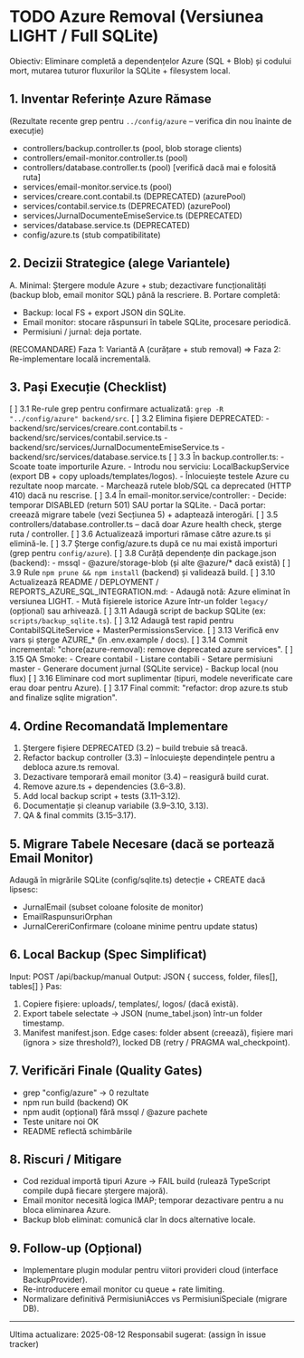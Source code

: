 # TODO Azure Removal (Versiunea LIGHT / Full SQLite)

Obiectiv: Eliminare completă a dependențelor Azure (SQL + Blob) și codului mort, mutarea tuturor fluxurilor la SQLite + filesystem local.

## 1. Inventar Referințe Azure Rămase
(Rezultate recente grep pentru `../config/azure` – verifica din nou înainte de execuție)
- controllers/backup.controller.ts (pool, blob storage clients)
- controllers/email-monitor.controller.ts (pool)
- controllers/database.controller.ts (pool) [verifică dacă mai e folosită ruta]
- services/email-monitor.service.ts (pool)
- services/creare.cont.contabil.ts (DEPRECATED) (azurePool)
- services/contabil.service.ts (DEPRECATED) (azurePool)
- services/JurnalDocumenteEmiseService.ts (DEPRECATED)
- services/database.service.ts (DEPRECATED)
- config/azure.ts (stub compatibilitate)

## 2. Decizii Strategice (alege Variantele)
A. Minimal: Ștergere module Azure + stub; dezactivare funcționalități (backup blob, email monitor SQL) până la rescriere.
B. Portare completă:
  - Backup: local FS + export JSON din SQLite.
  - Email monitor: stocare răspunsuri în tabele SQLite, procesare periodică.
  - Permisiuni / jurnal: deja portate.

(RECOMANDARE) Faza 1: Variantă A (curățare + stub removal) => Faza 2: Re-implementare locală incrementală.

## 3. Pași Execuție (Checklist)
[ ] 3.1 Re-rule grep pentru confirmare actualizată: `grep -R "../config/azure" backend/src`.
[ ] 3.2 Elimina fișiere DEPRECATED:
     - backend/src/services/creare.cont.contabil.ts
     - backend/src/services/contabil.service.ts
     - backend/src/services/JurnalDocumenteEmiseService.ts
     - backend/src/services/database.service.ts
[ ] 3.3 În backup.controller.ts:
     - Scoate toate importurile Azure.
     - Introdu nou serviciu: LocalBackupService (export DB + copy uploads/templates/logos).
     - Înlocuiește testele Azure cu rezultate noop marcate.
     - Marchează rutele blob/SQL ca deprecated (HTTP 410) dacă nu rescrise.
[ ] 3.4 În email-monitor.service/controller:
     - Decide: temporar DISABLED (return 501) SAU portar la SQLite.
     - Dacă portar: creează migrare tabele (vezi Secțiunea 5) + adaptează interogări.
[ ] 3.5 controllers/database.controller.ts – dacă doar Azure health check, șterge ruta / controller.
[ ] 3.6 Actualizează importuri rămase către azure.ts și elimină-le.
[ ] 3.7 Șterge config/azure.ts după ce nu mai există importuri (grep pentru `config/azure`).
[ ] 3.8 Curăță dependențe din package.json (backend):
     - mssql
     - @azure/storage-blob (și alte @azure/* dacă există)
[ ] 3.9 Rule `npm prune && npm install` (backend) și validează build.
[ ] 3.10 Actualizează README / DEPLOYMENT / REPORTS_AZURE_SQL_INTEGRATION.md:
     - Adaugă notă: Azure eliminat în versiunea LIGHT.
     - Mută fișierele istorice Azure într-un folder `legacy/` (opțional) sau arhivează.
[ ] 3.11 Adaugă script de backup SQLite (ex: `scripts/backup_sqlite.ts`).
[ ] 3.12 Adaugă test rapid pentru ContabilSQLiteService + MasterPermissionsService.
[ ] 3.13 Verifică env vars și șterge AZURE_* (în .env.example / docs).
[ ] 3.14 Commit incremental: "chore(azure-removal): remove deprecated azure services".
[ ] 3.15 QA Smoke:
     - Creare contabil
     - Listare contabili
     - Setare permisiuni master
     - Generare document jurnal (SQLite service)
     - Backup local (nou flux)
[ ] 3.16 Eliminare cod mort suplimentar (tipuri, modele neverificate care erau doar pentru Azure).
[ ] 3.17 Final commit: "refactor: drop azure.ts stub and finalize sqlite migration".

## 4. Ordine Recomandată Implementare
1. Ștergere fișiere DEPRECATED (3.2) – build trebuie să treacă.
2. Refactor backup controller (3.3) – înlocuiește dependințele pentru a debloca azure.ts removal.
3. Dezactivare temporară email monitor (3.4) – reasigură build curat.
4. Remove azure.ts + dependencies (3.6–3.8).
5. Add local backup script + tests (3.11–3.12).
6. Documentație și cleanup variabile (3.9–3.10, 3.13).
7. QA & final commits (3.15–3.17).

## 5. Migrare Tabele Necesare (dacă se portează Email Monitor)
Adaugă în migrările SQLite (config/sqlite.ts) detecție + CREATE dacă lipsesc:
- JurnalEmail (subset coloane folosite de monitor)
- EmailRaspunsuriOrphan
- JurnalCereriConfirmare (coloane minime pentru update status)

## 6. Local Backup (Spec Simplificat)
Input: POST /api/backup/manual
Output: JSON { success, folder, files[], tables[] }
Pas:
 1. Copiere fișiere: uploads/, templates/, logos/ (dacă există).
 2. Export tabele selectate -> JSON (nume_tabel.json) într-un folder timestamp.
 3. Manifest manifest.json.
Edge cases: folder absent (creează), fișiere mari (ignora > size threshold?), locked DB (retry / PRAGMA wal_checkpoint).

## 7. Verificări Finale (Quality Gates)
- grep "config/azure" -> 0 rezultate
- npm run build (backend) OK
- npm audit (opțional) fără mssql / @azure pachete
- Teste unitare noi OK
- README reflectă schimbările

## 8. Riscuri / Mitigare
- Cod rezidual importă tipuri Azure -> FAIL build (rulează TypeScript compile după fiecare ștergere majoră).
- Email monitor necesită logica IMAP; temporar dezactivare pentru a nu bloca eliminarea Azure.
- Backup blob eliminat: comunică clar în docs alternative locale.

## 9. Follow-up (Opțional)
- Implementare plugin modular pentru viitori provideri cloud (interface BackupProvider).
- Re-introducere email monitor cu queue + rate limiting.
- Normalizare definitivă PermisiuniAcces vs PermisiuniSpeciale (migrare DB).

---
Ultima actualizare: 2025-08-12
Responsabil sugerat: (assign în issue tracker)
